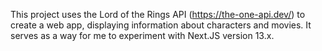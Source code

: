 This project uses the Lord of the Rings API (https://the-one-api.dev/) to create a web app, displaying information about characters and movies. It serves as a way for me to experiment with Next.JS version 13.x.
